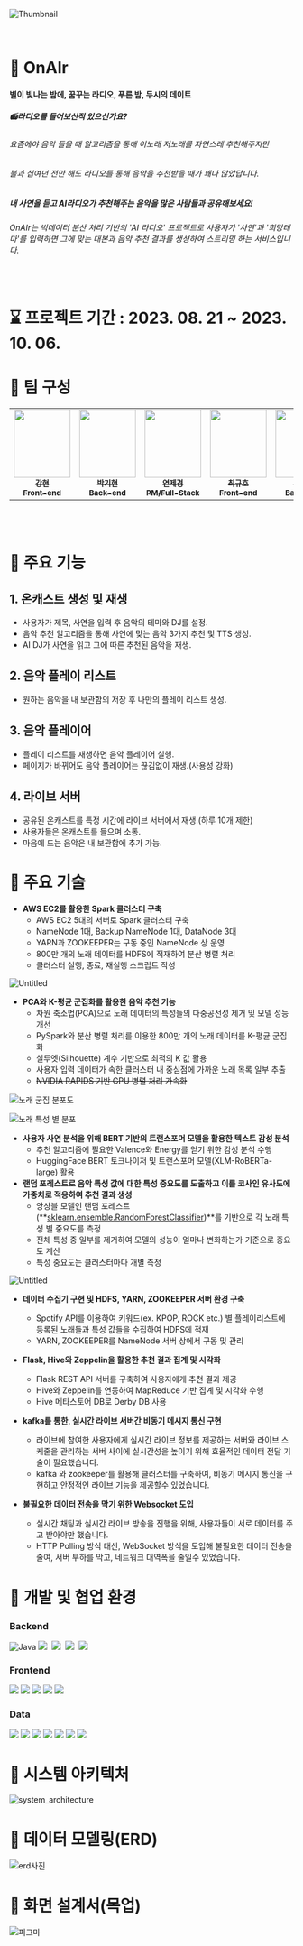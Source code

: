 ![Thumbnail](https://github.com/hyunnn12/onAIr/assets/119777617/b57c97bb-886b-44d6-a100-1d5058036fd0)

</br>

# 🎉 OnAIr

#### 별이 빛나는 밤에, 꿈꾸는 라디오, 푸른 밤, 두시의 데이트
##### 📻라디오를 들어보신적 있으신가요? 

###### 요즘에야 음악 들을 때 알고리즘을 통해 이노래 저노래를 자연스레 추천해주지만

###### 불과 십여년 전만 해도 라디오를 통해 음악을 추천받을 때가 꽤나 많았답니다.

##### 내 사연을 듣고 AI라디오가 추천해주는 음악을 많은 사람들과 공유해보세요!


###### OnAIr는 빅데이터 분산 처리 기반의 'AI 라디오' 프로젝트로 사용자가 '사연'과 '희망테마'를 입력하면 그에 맞는 대본과 음악 추천 결과를 생성하여 스트리밍 하는 서비스입니다.
</br>




# ⌛ 프로젝트 기간 : 2023. 08. 21 ~ 2023. 10. 06.




# 👥 팀 구성

<table align="center">
  <tr>
    <td align="center"><a href="https://github.com/hyunnn12"><img src="https://avatars.githubusercontent.com/u/119777617?v=4" width="100px;" height="120px;" alt=""/><br /><sub><b>강현<br>Front-end<br/></b></sub></a></td>
    <td align="center"><a href="https://github.com/qkrrlgus114"><img src="https://avatars.githubusercontent.com/u/121294224?v=4" width="100px;" height="120px;" alt=""/><br /><sub><b>박기현<br> Back-end<br/></b></sub></a></td>
    <td align="center"><a href="https://github.com/yeonchaking"><img src="https://avatars.githubusercontent.com/u/99801068?v=4" width="100px;" height="120px;" alt=""/><br /><sub><b>연제경<br>PM/Full-Stack<br/></b></sub></a></td>
    <td align="center"><a href="https://github.com/Eungae-D"><img src="https://avatars.githubusercontent.com/u/135101171?v=4" width="100px;" height="120px;" alt=""/><br /><sub><b>최규호<br> Front-end<br/></b></sub></a></td>
    <td align="center"><a href="https://github.com/pum005"><img src="https://avatars.githubusercontent.com/u/108645121?v=4" width="100px;" height="120px;" alt=""/><br /><sub><b>최시환<br> Back-end<br/></b></sub></a></td>
    <td align="center"><a href="https://github.com/sixinchnails"><img src="https://avatars.githubusercontent.com/u/36617233?v=4" width="100px;" height="120px;" alt=""/><br /><sub><b>최재용<br> Data-Engineer<br/></b></sub></a></td>
</table>

</br>


</br>


# 📌 주요 기능


## 1. 온캐스트 생성 및 재생
- 사용자가 제목, 사연을 입력 후 음악의 테마와 DJ를 설정.
- 음악 추천 알고리즘을 통해 사연에 맞는 음악 3가지 추천 및 TTS 생성.
- AI DJ가 사연을 읽고 그에 따른 추천된 음악을 재생.

## 2. 음악 플레이 리스트
- 원하는 음악을 내 보관함의 저장 후 나만의 플레이 리스트 생성.

## 3. 음악 플레이어
- 플레이 리스트를 재생하면 음악 플레이어 실행.
- 페이지가 바뀌어도 음악 플레이어는 끊김없이 재생.(사용성 강화)

## 4. 라이브 서버
- 공유된 온캐스트를 특정 시간에 라이브 서버에서 재생.(하루 10개 제한)
- 사용자들은 온캐스트를 들으며 소통.
- 마음에 드는 음악은 내 보관함에 추가 가능.


# 🔗 주요 기술

- **AWS EC2를 활용한 Spark 클러스터 구축**
    - AWS EC2 5대의 서버로 Spark 클러스터 구축
    - NameNode 1대, Backup NameNode 1대, DataNode 3대
    - YARN과 ZOOKEEPER는 구동 중인 NameNode 상 운영
    - 800만 개의 노래 데이터를 HDFS에 적재하여 분산 병렬 처리
    - 클러스터 실행, 종료, 재실행 스크립트 작성

![Untitled](./frontend/src/assets/demo1.png)

- **PCA와 K-평균 군집화를 활용한 음악 추천 기능**
    - 차원 축소법(PCA)으로 노래 데이터의 특성들의 다중공선성 제거 및 모델 성능 개선
    - PySpark와 분산 병렬 처리를 이용한 800만 개의 노래 데이터를 K-평균 군집화
    - 실루엣(Silhouette) 계수 기반으로 최적의 K 값 활용
    - 사용자 입력 데이터가 속한 클러스터 내 중심점에 가까운 노래 목록 일부 추출
    - ~~NVIDIA RAPIDS 기반 GPU 병렬 처리 가속화~~

![**노래 군집 분포도**](./frontend/src/assets/demo2.png)

![**노래 특성 별 분포**](./frontend/src/assets/demo3.png)

- **사용자 사연 분석을 위해 BERT 기반의 트랜스포머 모델을 활용한 텍스트 감성 분석**
    - 추천 알고리즘에 필요한 Valence와 Energy를 얻기 위한 감성 분석 수행
    - HuggingFace BERT 토크나이저 및 트랜스포머 모델(XLM-RoBERTa-large) 활용
- **랜덤 포레스트로 음악 특성 값에 대한 특성 중요도를 도출하고 이를 코사인 유사도에 가중치로 적용하여 추천 결과 생성**
    - 앙상블 모델인 랜덤 포레스트(**[sklearn.ensemble.RandomForestClassifier](http://scikit-learn.org/stable/modules/generated/sklearn.ensemble.RandomForestClassifier.html))**를 기반으로 각 노래 특성 별 중요도를 측정
    - 전체 특성 중 일부를 제거하여 모델의 성능이 얼마나 변화하는가 기준으로 중요도 계산
    - 특성 중요도는 클러스터마다 개별 측정

![Untitled](./frontend/src/assets/demo4.png)

- **데이터 수집기 구현 및 HDFS, YARN, ZOOKEEPER 서버 환경 구축**
    - Spotify API를 이용하여 키워드(ex. KPOP, ROCK etc.) 별 플레이리스트에 등록된 노래들과 특성 값들을 수집하여 HDFS에 적재
    - YARN, ZOOKEEPER를 NameNode 서버 상에서 구동 및 관리
- **Flask, Hive와 Zeppelin을 활용한 추천 결과 집계 및 시각화**
    - Flask REST API 서버를 구축하여 사용자에게 추천 결과 제공
    - Hive와 Zeppelin를 연동하여 MapReduce 기반 집계 및 시각화 수행
    - Hive 메타스토어 DB로 Derby DB  사용
    
- **kafka를 통한, 실시간 라이브 서버간 비동기 메시지 통신 구현**
    - 라이브에 참여한 사용자에게 실시간 라이브 정보를 제공하는 서버와 라이브 스케줄을 관리하는 서버 사이에 실시간성을 높이기 위해 효율적인 데이터 전달 기술이 필요했습니다.
    - kafka 와 zookeeper를 활용해 클러스터를 구축하여, 비동기 메시지 통신을 구현하고 안정적인 라이브 기능을 제공할수 있었습니다.

- **불필요한 데이터 전송을 막기 위한 Websocket 도입**
    - 실시간 채팅과 실시간 라이브 방송을 진행을 위해, 사용자들이 서로 데이터를 주고 받아야만 했습니다.
    - HTTP Polling 방식 대신, WebSocket 방식을 도입해 불필요한 데이터 전송을 줄여, 서버 부하를 막고, 네트워크 대역폭을 줄일수 있었습니다.



# 🔨 개발 및 협업 환경


### Backend
![Java](https://img.shields.io/badge/Java-ED8B00?style=flat-square&logo=openjdk&logoColor=white)&nbsp;<img src="https://img.shields.io/badge/Spring-green?style=flat-square&logo=spring&logoColor=white"/>
&nbsp;<img src="https://img.shields.io/badge/SpringBoot-green?style=flat-square&logo=springboot&logoColor=white"/>
&nbsp;<img src="https://img.shields.io/badge/MySql-4479A1?style=flat-square&logo=mysql&logoColor=white"/>
&nbsp;<img src="https://img.shields.io/badge/Redis-DC382D?style=flat-square&logo=redis&logoColor=white"/>
&nbsp;

### Frontend
<img src="https://img.shields.io/badge/React-skyblue?style=flat-square&logo=react&logoColor=white"/>&nbsp;<img src="https://img.shields.io/badge/TypeScript-3178C6?style=flat-square&logo=typescript&logoColor=white"/>&nbsp;<img src="https://img.shields.io/badge/HTML-red?style=flat-square&logo=html5&logoColor=white"/>&nbsp;<img src="https://img.shields.io/badge/CSS-blue?style=flat-square&logo=css3&logoColor=white"/>&nbsp;<img src="https://img.shields.io/badge/Node.js-green?style=flat-square&logo=nodedotjs&logoColor=white"/>

### Data
<img src="https://img.shields.io/badge/Python-blue?style=flat-square&logo=python&logoColor=white"/>&nbsp;<img src="https://img.shields.io/badge/Kafka-black?style=flat-square&logo=apachekafka&logoColor=white"/>&nbsp;<img src="https://img.shields.io/badge/Spark-black?style=flat-square&logo=apachespark&logoColor=white"/>&nbsp;<img src="https://img.shields.io/badge/Hadoop-blue?style=flat-square&logo=apachehadoop&logoColor=white"/>&nbsp;<img src="https://img.shields.io/badge/Hive-yellow?style=flat-square&logo=apachehive&logoColor=white"/>&nbsp;<img src="https://img.shields.io/badge/Flask-black?style=flat-square&logo=flask&logoColor=white"/>&nbsp;<img src="https://img.shields.io/badge/Spotify-green?style=flat-square&logo=spotify&logoColor=white"/>


# 💬 시스템 아키텍처
![system_architecture](https://github.com/hyunnn12/CodingTestPractice/assets/119777617/d549215c-c5ca-40f0-beb5-c876e8655ad8)

# 💬 데이터 모델링(ERD)
![erd사진](https://github.com/hyunnn12/CodingTestPractice/assets/119777617/7f4b2ab3-cdef-4285-99c7-fa6534561007)

# 💬 화면 설계서(목업)
![피그마](https://github.com/hyunnn12/CodingTestPractice/assets/119777617/9d27af23-5b1e-4c47-ab88-a77debd5ee02)
